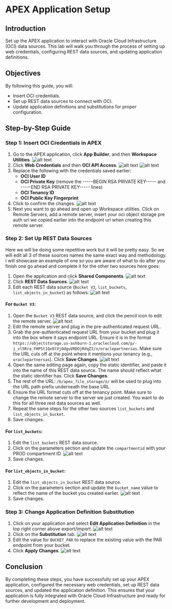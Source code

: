 # APEX Application Setup

## Introduction

Set up the APEX application to interact with Oracle Cloud Infrastructure (OCI) data sources. This lab will walk you through the process of setting up web credentials, configuring REST data sources, and updating application definitions.

## Objectives

By following this guide, you will:

- Insert OCI credentials.
- Set up REST data sources to connect with OCI.
- Update application definitions and substitutions for proper configuration.

## Step-by-Step Guide

### Step 1: Insert OCI Credentials in APEX

1. Go to the APEX application, click **App Builder**, and then **Workspace Utilities**.
![alt text](images/editworkspaceutil.png)
2. Click **Web Credentials** and then **OCI API Access**.
![alt text](images/editwebcredentials.png)
![alt text](images/editociaccess.png)
3. Replace the following with the credentials saved earlier:
    - **OCI User ID**
    - **OCI Private Key** (remove the -----BEGIN RSA PRIVATE KEY----- and -----END RSA PRIVATE KEY----- lines)
    - **OCI Tenancy ID**
    - **OCI Public Key Fingerprint**
4. Click to confirm the changes.
![alt text](images/editociaccessconfig.png)
5. Next you want to go ahead and open up Workspace utilities. Click on Remote Servers, add a remote server, insert your oci object storage pre auth url we copied earlier into the endpoint url when creating this remote server. 

### Step 2: Set Up REST Data Sources

Here we will be doing some repetitive work but it will be pretty easy. So we will edit all 3 of these sources names the same exact way and methodology. I will showcase an example of one so you are aware of what to do after you finish one go ahead and complete it for the other two sources here goes:

1. Open the application and click **Shared Components**.
![alt text](images/sharedcomponents.png)
2. Click **REST Data Sources**.
![alt text](images/restdatasources.png)
3. Edit each REST data source (`Bucket V3`, `list_buckets`, `list_objects_in_bucket`) as follows:
![alt text](images/editrestdatasources.png)

#### For `Bucket V3`:

1. Open the `Bucket V3` REST data source, and click the pencil icon to edit the remote server.
![alt text](images/editremoteserver.png)
2. Edit the remote server and plug in the pre-authenticated request URL.
3. Grab the pre-authenticated request URL from your bucket and plug it into the box where it says endpoint URL. Ensure it is in the format `https://objectstorage.us-ashburn-1.oraclecloud.com/p/-j_vl5Rra_FHPSt1Qx6lVjOdguVRDOjRdqZI/n/oraclepartnersas`. Make sure the URL cuts off at the point where it mentions your tenancy (e.g., `oraclepartnersas`). Click **Save Changes**.
![alt text](/images/urlpathprefix.png)
4. Open the same editing page again, copy the static identifier, and paste it into the name of this REST data source. The name should reflect what the static identifier has. Click **Save Changes**.
5. The rest of the URL: `/b/apex_file_storage/o/` will be used to plug into the URL path prefix underneath the base URL.
6. Ensure the URL format cuts off at the tenancy point. Make sure to change the remote server to the server we just created. You want to do this for all three rest data sources as well. 
7. Repeat the same steps for the other two sources `list_buckets` and `list_objects_in_bucket`.
8. Save changes.

#### For `list_buckets`:

1. Edit the `list_buckets` REST data source.
2. Click on the parameters section and update the `compartmentid` with your PROD compartment ID.
![alt text](images/listbucketsparameters.png)
3. Save changes.

#### For `list_objects_in_bucket`:

1. Edit the `list_objects_in_bucket` REST data source.
2. Click on the parameters section and update the `bucket_name` value to reflect the name of the bucket you created earlier.
![alt text](images/listobjectsinbucketparameters.png)
3. Save changes.

### Step 3: Change Application Definition Substitution

1. Click on your application and select **Edit Application Definition** in the top right corner above export/import.
![alt text](images/applicationdefinition.png)
2. Click on the **Substitution** tab.
![alt text](images/substitution.png)
3. Edit the value for `BUCKET_PAR` to replace the existing value with the PAR endpoint from your bucket.
4. Click **Apply Changes**.
![alt text](images/editbucketpar.png)

## Conclusion

By completing these steps, you have successfully set up your APEX application, configured the necessary web credentials, set up REST data sources, and updated the application definition. This ensures that your application is fully integrated with Oracle Cloud Infrastructure and ready for further development and deployment.
